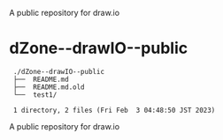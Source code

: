 A public repository for draw.io

# dZone--drawIO--public

     ./dZone--drawIO--public
     ├──  README.md
     ├──  README.md.old
     └──  test1/
     
     1 directory, 2 files (Fri Feb  3 04:48:50 JST 2023)

A public repository for draw.io
